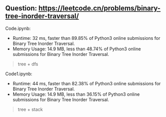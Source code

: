 ## Question: https://leetcode.cn/problems/binary-tree-inorder-traversal/

Code.ipynb:
* Runtime: 32 ms, faster than 89.85% of Python3 online submissions for Binary Tree Inorder Traversal.
* Memory Usage: 14.9 MB, less than 48.74% of Python3 online submissions for Binary Tree Inorder Traversal.
> tree + dfs

Code1.ipynb:
* Runtime: 44 ms, faster than 82.38% of Python3 online submissions for Binary Tree Inorder Traversal.
* Memory Usage: 14.9 MB, less than 36.15% of Python3 online submissions for Binary Tree Inorder Traversal.
> tree + stack